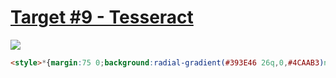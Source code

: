 # [Target #9 - Tesseract](https://cssbattle.dev/play/9)

![](https://cssbattle.dev/targets/9.png)

```HTML
<style>*{margin:75 0;background:radial-gradient(#393E46 26q,0,#4CAAB3)no-repeat#222730}*>*{margin:0 125;outline:53q #222730 solid;transform:rotate(45deg
```